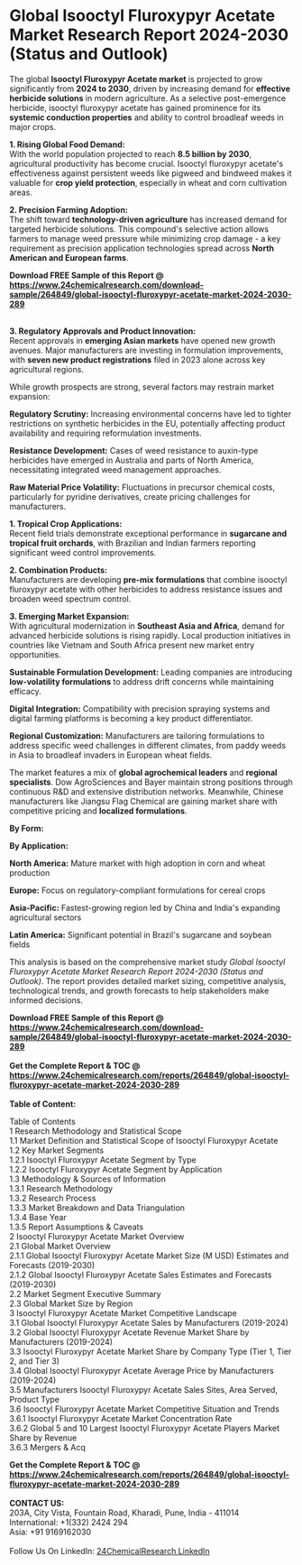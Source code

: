 <h1>Global Isooctyl Fluroxypyr Acetate Market Research Report 2024-2030 (Status and Outlook)</h1><p>The global <strong>Isooctyl Fluroxypyr Acetate market</strong> is projected to grow significantly from <strong>2024 to 2030</strong>, driven by increasing demand for <strong>effective herbicide solutions</strong> in modern agriculture. As a selective post-emergence herbicide, isooctyl fluroxypyr acetate has gained prominence for its <strong>systemic conduction properties</strong> and ability to control broadleaf weeds in major crops.</p><p><strong>1. Rising Global Food Demand:</strong><br>
With the world population projected to reach <strong>8.5 billion by 2030</strong>, agricultural productivity has become crucial. Isooctyl fluroxypyr acetate's effectiveness against persistent weeds like pigweed and bindweed makes it valuable for <strong>crop yield protection</strong>, especially in wheat and corn cultivation areas.</p><p><strong>2. Precision Farming Adoption:</strong><br>
The shift toward <strong>technology-driven agriculture</strong> has increased demand for targeted herbicide solutions. This compound's selective action allows farmers to manage weed pressure while minimizing crop damage - a key requirement as precision application technologies spread across <strong>North American and European farms</strong>.</p><div><b>Download FREE Sample of this Report @ 
            <a href="https://www.24chemicalresearch.com/download-sample/264849/global-isooctyl-fluroxypyr-acetate-market-2024-2030-289">
            https://www.24chemicalresearch.com/download-sample/264849/global-isooctyl-fluroxypyr-acetate-market-2024-2030-289</a></b></div><br><p><strong>3. Regulatory Approvals and Product Innovation:</strong><br>
Recent approvals in <strong>emerging Asian markets</strong> have opened new growth avenues. Major manufacturers are investing in formulation improvements, with <strong>seven new product registrations</strong> filed in 2023 alone across key agricultural regions.</p><p>While growth prospects are strong, several factors may restrain market expansion:</p><p><strong>Regulatory Scrutiny:</strong> Increasing environmental concerns have led to tighter restrictions on synthetic herbicides in the EU, potentially affecting product availability and requiring reformulation investments.</p><p><strong>Resistance Development:</strong> Cases of weed resistance to auxin-type herbicides have emerged in Australia and parts of North America, necessitating integrated weed management approaches.</p><p><strong>Raw Material Price Volatility:</strong> Fluctuations in precursor chemical costs, particularly for pyridine derivatives, create pricing challenges for manufacturers.</p><p><strong>1. Tropical Crop Applications:</strong><br>
Recent field trials demonstrate exceptional performance in <strong>sugarcane and tropical fruit orchards</strong>, with Brazilian and Indian farmers reporting significant weed control improvements.</p><p><strong>2. Combination Products:</strong><br>
Manufacturers are developing <strong>pre-mix formulations</strong> that combine isooctyl fluroxypyr acetate with other herbicides to address resistance issues and broaden weed spectrum control.</p><p><strong>3. Emerging Market Expansion:</strong><br>
With agricultural modernization in <strong>Southeast Asia and Africa</strong>, demand for advanced herbicide solutions is rising rapidly. Local production initiatives in countries like Vietnam and South Africa present new market entry opportunities.</p><p><strong>Sustainable Formulation Development:</strong> Leading companies are introducing <strong>low-volatility formulations</strong> to address drift concerns while maintaining efficacy.</p><p><strong>Digital Integration:</strong> Compatibility with precision spraying systems and digital farming platforms is becoming a key product differentiator.</p><p><strong>Regional Customization:</strong> Manufacturers are tailoring formulations to address specific weed challenges in different climates, from paddy weeds in Asia to broadleaf invaders in European wheat fields.</p><p>The market features a mix of <strong>global agrochemical leaders</strong> and <strong>regional specialists</strong>. Dow AgroSciences and Bayer maintain strong positions through continuous R&amp;D and extensive distribution networks. Meanwhile, Chinese manufacturers like Jiangsu Flag Chemical are gaining market share with competitive pricing and <strong>localized formulations</strong>.</p><p><strong>By Form:</strong></p><p><strong>By Application:</strong></p><p><strong>North America:</strong> Mature market with high adoption in corn and wheat production</p><p><strong>Europe:</strong> Focus on regulatory-compliant formulations for cereal crops</p><p><strong>Asia-Pacific:</strong> Fastest-growing region led by China and India's expanding agricultural sectors</p><p><strong>Latin America:</strong> Significant potential in Brazil's sugarcane and soybean fields</p><p>This analysis is based on the comprehensive market study <em>Global Isooctyl Fluroxypyr Acetate Market Research Report 2024-2030 (Status and Outlook)</em>. The report provides detailed market sizing, competitive analysis, technological trends, and growth forecasts to help stakeholders make informed decisions.</p><div><b>Download FREE Sample of this Report @ 
            <a href="https://www.24chemicalresearch.com/download-sample/264849/global-isooctyl-fluroxypyr-acetate-market-2024-2030-289">
            https://www.24chemicalresearch.com/download-sample/264849/global-isooctyl-fluroxypyr-acetate-market-2024-2030-289</a></b></div><br><div><b>Get the Complete Report & TOC @ 
            <a href="https://www.24chemicalresearch.com/reports/264849/global-isooctyl-fluroxypyr-acetate-market-2024-2030-289">
            https://www.24chemicalresearch.com/reports/264849/global-isooctyl-fluroxypyr-acetate-market-2024-2030-289</a></b></div><br>
            <b>Table of Content:</b><p>Table of Contents<br />
1 Research Methodology and Statistical Scope<br />
1.1 Market Definition and Statistical Scope of Isooctyl Fluroxypyr Acetate<br />
1.2 Key Market Segments<br />
1.2.1 Isooctyl Fluroxypyr Acetate Segment by Type<br />
1.2.2 Isooctyl Fluroxypyr Acetate Segment by Application<br />
1.3 Methodology & Sources of Information<br />
1.3.1 Research Methodology<br />
1.3.2 Research Process<br />
1.3.3 Market Breakdown and Data Triangulation<br />
1.3.4 Base Year<br />
1.3.5 Report Assumptions & Caveats<br />
2 Isooctyl Fluroxypyr Acetate Market Overview<br />
2.1 Global Market Overview<br />
2.1.1 Global Isooctyl Fluroxypyr Acetate Market Size (M USD) Estimates and Forecasts (2019-2030)<br />
2.1.2 Global Isooctyl Fluroxypyr Acetate Sales Estimates and Forecasts (2019-2030)<br />
2.2 Market Segment Executive Summary<br />
2.3 Global Market Size by Region<br />
3 Isooctyl Fluroxypyr Acetate Market Competitive Landscape<br />
3.1 Global Isooctyl Fluroxypyr Acetate Sales by Manufacturers (2019-2024)<br />
3.2 Global Isooctyl Fluroxypyr Acetate Revenue Market Share by Manufacturers (2019-2024)<br />
3.3 Isooctyl Fluroxypyr Acetate Market Share by Company Type (Tier 1, Tier 2, and Tier 3)<br />
3.4 Global Isooctyl Fluroxypyr Acetate Average Price by Manufacturers (2019-2024)<br />
3.5 Manufacturers Isooctyl Fluroxypyr Acetate Sales Sites, Area Served, Product Type<br />
3.6 Isooctyl Fluroxypyr Acetate Market Competitive Situation and Trends<br />
3.6.1 Isooctyl Fluroxypyr Acetate Market Concentration Rate<br />
3.6.2 Global 5 and 10 Largest Isooctyl Fluroxypyr Acetate Players Market Share by Revenue<br />
3.6.3 Mergers & Acq</p><div><b>Get the Complete Report & TOC @ 
            <a href="https://www.24chemicalresearch.com/reports/264849/global-isooctyl-fluroxypyr-acetate-market-2024-2030-289">
            https://www.24chemicalresearch.com/reports/264849/global-isooctyl-fluroxypyr-acetate-market-2024-2030-289</a></b></div><br><b>CONTACT US:</b><br>
            203A, City Vista, Fountain Road, Kharadi, Pune, India - 411014<br>
            International: +1(332) 2424 294<br>
            Asia: +91 9169162030 <br><br>
            Follow Us On LinkedIn: <a href="https://www.linkedin.com/company/24chemicalresearch/">24ChemicalResearch LinkedIn</a>
